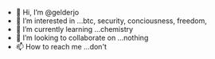 - 👋 Hi, I’m @gelderjo
- 👀 I’m interested in ...btc, security, conciousness, freedom, 
- 🌱 I’m currently learning ...chemistry
- 💞️ I’m looking to collaborate on ...nothing
- 📫 How to reach me ...don't 

<!---
gelderjo/gelderjo is a ✨ special ✨ repository because its `README.md` (this file) appears on your GitHub profile.
You can click the Preview link to take a look at your changes.
--->

